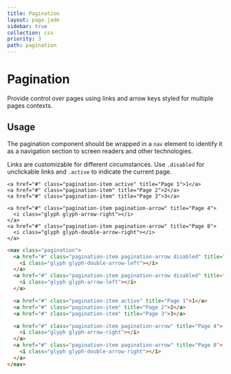 ```yaml
---
title: Pagination
layout: page.jade
sidebar: true
collection: css
priority: 3
path: pagination
---
```


# Pagination

Provide control over pages using links and arrow keys styled for multiple pages contexts.

## Usage

The pagination component should be wrapped in a `nav` element to identify it as a
navigation section to screen readers and other technologies.

Links are customizable for different circumstances. Use `.disabled` for unclickable links and `.active` to indicate the current page.

<div class="example example-code">
  <nav class="pagination">
    <a href="#" class="pagination-item pagination-arrow disabled" title="Page 0">
      <i class="glyph glyph-double-arrow-left"></i>
    </a>
    <a href="#" class="pagination-item pagination-arrow disabled" title="Page 1">
      <i class="glyph glyph-arrow-left"></i>
    </a>

    <a href="#" class="pagination-item active" title="Page 1">1</a>
    <a href="#" class="pagination-item" title="Page 2">2</a>
    <a href="#" class="pagination-item" title="Page 3">3</a>

    <a href="#" class="pagination-item pagination-arrow" title="Page 4">
      <i class="glyph glyph-arrow-right"></i>
    </a>
    <a href="#" class="pagination-item pagination-arrow" title="Page 8">
      <i class="glyph glyph-double-arrow-right"></i>
    </a>
  </nav>
</div>

```html
<nav class="pagination">
  <a href="#" class="pagination-item pagination-arrow disabled" title="Page 0">
    <i class="glyph glyph-double-arrow-left"></i>
  </a>
  <a href="#" class="pagination-item pagination-arrow disabled" title="Page 1">
    <i class="glyph glyph-arrow-left"></i>
  </a>

  <a href="#" class="pagination-item active" title="Page 1">1</a>
  <a href="#" class="pagination-item" title="Page 2">2</a>
  <a href="#" class="pagination-item" title="Page 3">3</a>

  <a href="#" class="pagination-item pagination-arrow" title="Page 4">
    <i class="glyph glyph-arrow-right"></i>
  </a>
  <a href="#" class="pagination-item pagination-arrow" title="Page 8">
    <i class="glyph glyph-double-arrow-right"></i>
  </a>
</nav>
```

